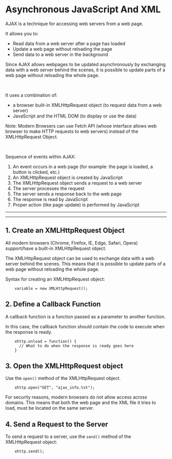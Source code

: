# Asynchronous JavaScript And XML

<!-- These notes are from W3schools.com -->

AJAX is a technique for accessing web servers from a web page.

It allows you to:

* Read data from a web server after a page has loaded
* Update a web page without reloading the page
* Send data to a web server in the background

Since AJAX allows webpages to be updated asynchronously by exchanging data with a web server behind the scenes, it is possible to update parts of a web page without reloading the whole page.

<br>

It uses a combination of:

* a browser built-in XMLHttpRequest object (to request data from a web server)
* JavaScript and the HTML DOM (to display or use the data)

Note:  Modern Browsers can use Fetch API (whose interface allows web browser to make HTTP requests to web servers) instead of the XMLHttpRequest Object.

<br>

Sequence of events within AJAX:

1. An event occurs in a web page (for example: the page is loaded, a button is clicked, etc.)
2. An XMLHttpRequest object is created by JavaScript
3. The XMLHttpRequest object sends a request to a web server
4. The server processes the request
5. The server sends a response back to the web page
6. The response is read by JavaScript
7. Proper action (like page update) is performed by JavaScript

<hr>

<hr>

## 1. Create an XMLHttpRequest Object

All modern browsers (Chrome, Firefox, IE, Edge, Safari, Opera) support/have a built-in XMLHttpRequest object.

The XMLHttpRequest object can be used to exchange data with a web server behind the scenes. This means that it is possible to update parts of a web page without reloading the whole page.

Syntax for creating an XMLHttpRequest object:

        variable = new XMLHttpRequest();

## 2. Define a Callback Function

A callback function is a function passed as a parameter to another function.

In this case, the callback function should contain the code to execute when the response is ready.

        xhttp.onload = function() {
          // What to do when the response is ready goes here
        }

## 3. Open the XMLHttpRequest object

Use the `open()` method of the XMLHttpRequest object.

        xhttp.open("GET", "ajax_info.txt");

For security reasons, modern browsers do not allow access across domains.  This means that both the web page and the XML file it tries to load, must be located on the same server.

## 4. Send a Request to the Server

To send a request to a server, use the `send()` method of the XMLHttpRequest object:

        xhttp.send();
